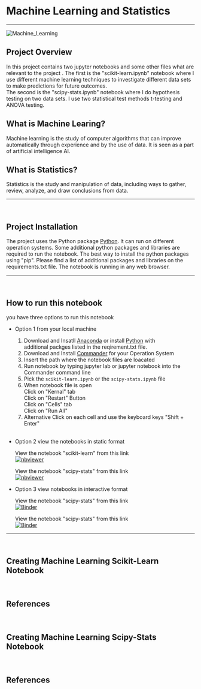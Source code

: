# Machine Learning and Statistics
***
![Machine_Learning](ML.jpg)
<br>

## Project Overview
In this project contains two jupyter notebooks and some other files what are relevant to the project . The first is the "scikit-learn.ipynb" notebook where I use different machine learning techniques to investigate different data sets to make predictions for future outcomes.<br>
The second is the "scipy-stats.ipynb" notebook where I do hypothesis testing on two data sets. I use two statistical test methods t-testing and ANOVA testing. <br>

## What is Machine Learing?
Machine learning is the study of computer algorithms that can improve automatically through experience and by the use of data. It is seen as a part of artificial intelligence AI.<br>

## What is Statistics?
Statistics is the study and manipulation of data, including ways to gather, review, analyze, and draw conclusions from data. 
***
<br>

## Project Installation
The project uses the Python package [Python](https://www.python.org/downloads/). It can run on different operation systems. Some additional python packages and libraries are required to run the notebook. The best way to install the python packages using "pip". Please find a list of additional packages and libraries on the requirements.txt file. The notebook is running in any web browser.
***
<br>

## How to run this notebook

you have three options to run this notebook
* Option 1 from your local machine
    1. Download and Insatll [Anaconda](https://www.anaconda.com/) or install [Python](https://www.python.org/downloads/) with<br>
    additional packges listed in the reqirement.txt file.
    2. Download and Install [Commander](https://cmder.net/) for your Operation System
    3. Insert the path where the notebook files are loacated
    4. Run notebook by typing jupyter lab or jupyter notebook into the Commander command line
    5. Pick the `scikit-learn.ipynb` or the `scipy-stats.ipynb` file
    6. When notebook file is open<br>
        Click on "Kernal" tab<br>
        Click on "Restart" Button<br>
        Click on "Cells" tab<br>
        Click on "Run All"  
    7. Alternative Click on each cell and use the keyboard keys "Shift + Enter"       
    <br/>
    
* Option 2  view the notebooks in static format

    View the notebook "scikit-learn" from this link <br/>
    [![nbviewer](https://raw.githubusercontent.com/jupyter/design/master/logos/Badges/nbviewer_badge.svg)](https://nbviewer.jupyter.org/github/Silvio622/Machine-Learning-Scikit-Learn/blob/main/scikit-learn.ipynb)

    View the notebook "scipy-stats" from this link <br/>
    [![nbviewer](https://raw.githubusercontent.com/jupyter/design/master/logos/Badges/nbviewer_badge.svg)](https://nbviewer.jupyter.org/github/Silvio622/Machine-Learning-Scikit-Learn/blob/main/scipy-stats.ipynb)  

* Option 3 view notebooks in interactive format  

    View the notebook "scipy-stats" from this link <br/>
    [![Binder](https://mybinder.org/badge_logo.svg)](https://mybinder.org/v2/gh/Silvio622/Machine-Learning-Scikit-Learn/HEAD?labpath=scikit-learn.ipynb)

    View the notebook "scipy-stats" from this link <br/>
    [![Binder](https://mybinder.org/badge_logo.svg)](https://mybinder.org/v2/gh/Silvio622/Machine-Learning-Scikit-Learn/HEAD?labpath=scipy-stats.ipynb)
***
<br>

## Creating Machine Learning Scikit-Learn Notebook

<br>

## References

<br>

## Creating Machine Learning Scipy-Stats Notebook

<br>

## References
